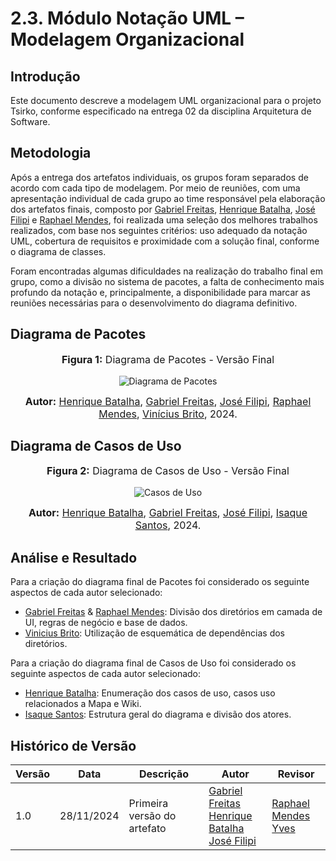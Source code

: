 # 2.3. Módulo Notação UML – Modelagem Organizacional

## Introdução
Este documento descreve a modelagem UML organizacional para o projeto Tsirko, conforme especificado na entrega 02 da disciplina Arquitetura de Software.

## Metodologia
Após a entrega dos artefatos individuais, os grupos foram separados de acordo com cada tipo de modelagem. Por meio de reuniões, com uma apresentação individual de cada grupo ao time responsável pela elaboração dos artefatos finais, composto por [Gabriel Freitas](https://github.com/gabrielfreitass1), [Henrique Batalha](https://github.com/HeBatalha), [José Filipi](https://github.com/JoseFilipi) e [Raphael Mendes](https://github.com/Raphides), foi realizada uma seleção dos melhores trabalhos realizados, com base nos seguintes critérios: uso adequado da notação UML, cobertura de requisitos e proximidade com a solução final, conforme o diagrama de classes. 

Foram encontradas algumas dificuldades na realização do trabalho final em grupo, como a divisão no sistema de pacotes, a falta de conhecimento mais profundo da notação e, principalmente, a disponibilidade para marcar as reuniões necessárias para o desenvolvimento do diagrama definitivo.

## Diagrama de Pacotes

<div align="center">
<font size="3"><p style="text-align: center"><b>Figura 1:</b> Diagrama de Pacotes - Versão Final</p></font>

![Diagrama de Pacotes](https://media.discordapp.net/attachments/1302042776526917652/1311848623310372935/pacotes_tsirko.drawio.png?ex=674a59bc&is=6749083c&hm=1b3060c470c163e86e8294f07e32a74fcb21332e00ac0f7bbfff8bda980d0044&=&format=webp&quality=lossless&width=835&height=1275)

<font size="3"><p style="text-align: center"><b>Autor:</b> <a href="https://github.com/HeBatalha">Henrique Batalha</a>, <a href="https://github.com/gabrielfreitass1">Gabriel Freitas</a>, <a href="https://github.com/JoseFilipi">José Filipi</a>, <a href="https://github.com/Raphides">Raphael Mendes</a>, <a href="https://github.com/vini051">Vinícius Brito</a>, 2024.</p></font> 
</div>

## Diagrama de Casos de Uso

<div align="center">
<font size="3"><p style="text-align: center"><b>Figura 2:</b> Diagrama de Casos de Uso - Versão Final </p></font>

![Casos de Uso](https://media.discordapp.net/attachments/1302042776526917652/1311849364964118580/diagramasUserCases.drawio.png?ex=674a5a6d&is=674908ed&hm=e13e293c5b63cb3eff74848a23b55561c07c459e295c6ac4282a2480160da8b2&=&format=webp&quality=lossless&width=852&height=975)

<font size="3"><p style="text-align: center"><b>Autor:</b> <a href="https://github.com/HeBatalha">Henrique Batalha</a>, <a href="https://github.com/gabrielfreitass1">Gabriel Freitas</a>, <a href="https://github.com/JoseFilipi">José Filipi</a>, <a href="https://github.com/IsaqueSH">Isaque Santos</a>, 2024.</p></font> 
</div>

## Análise e Resultado
Para a criação do diagrama final de Pacotes foi considerado os seguinte aspectos de cada autor selecionado:

- [Gabriel Freitas](https://github.com/gabrielfreitass1) & [Raphael Mendes](https://github.com/Raphides): Divisão dos diretórios em camada de UI, regras de negócio e base de dados.
- [Vinicius Brito](https://github.com/vini051): Utilização de esquemática de dependências dos diretórios.

Para a criação do diagrama final de Casos de Uso foi considerado os seguinte aspectos de cada autor selecionado:

- [Henrique Batalha](https://github.com/HeBatalha): Enumeração dos casos de uso, casos uso relacionados a Mapa e Wiki.
- [Isaque Santos](https://github.com/IsaqueSH): Estrutura geral do diagrama e divisão dos atores.

## Histórico de Versão
| Versão | Data       | Descrição                                      | Autor               | Revisor               |
|--------|------------|------------------------------------------------|---------------------|-----------------------|
| 1.0    | 28/11/2024 | Primeira versão do artefato | [Gabriel Freitas](https://github.com/gabrielfreitass1) <br> [Henrique Batalha](https://github.com/HeBatalha) <br> [José Filipi](https://github.com/JoseFilipi) | [Raphael Mendes](https://github.com/Raphides) <br> [Yves](https://github.com/Yvestxt) |
